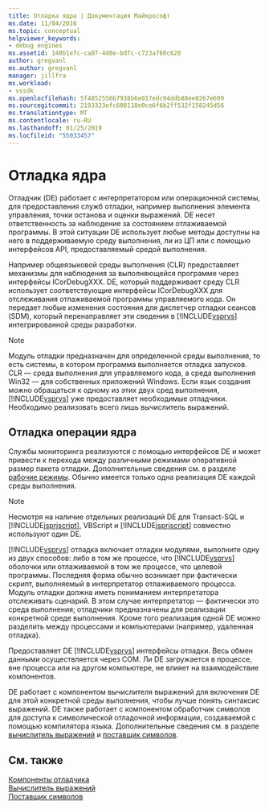 ```yaml
---
title: Отладка ядра | Документация Майкрософт
ms.date: 11/04/2016
ms.topic: conceptual
helpviewer_keywords:
- debug engines
ms.assetid: 148b1efc-ca07-4d8e-bdfc-c723a760c620
author: gregvanl
ms.author: gregvanl
manager: jillfra
ms.workload:
- vssdk
ms.openlocfilehash: 5f4852556b7938b6e017edc94ddb88ee0267e699
ms.sourcegitcommit: 2193323efc608118e0ce6f6b2ff532f158245d56
ms.translationtype: MT
ms.contentlocale: ru-RU
ms.lasthandoff: 01/25/2019
ms.locfileid: "55033457"
---
```

# <a name="debug-engine"></a>Отладка ядра
Отладчик (DE) работает с интерпретатором или операционной системы, для предоставления служб отладки, например выполнения элемента управления, точки останова и оценки выражений. DE несет ответственность за наблюдение за состоянием отлаживаемой программы. В этой ситуации DE использует любые методы доступны на него в поддерживаемую среду выполнения, ли из ЦП или с помощью интерфейсов API, предоставляемый средой выполнения.  
  
 Например общеязыковой среды выполнения (CLR) предоставляет механизмы для наблюдения за выполняющейся программе через интерфейсы ICorDebugXXX. DE, который поддерживает среду CLR использует соответствующие интерфейсы ICorDebugXXX для отслеживания отлаживаемой программы управляемого кода. Он передает любые изменения состояния для диспетчер отладки сеансов (SDM), который перенаправляет эти сведения в [!INCLUDE[vsprvs](../../code-quality/includes/vsprvs_md.md)] интегрированной среды разработки.  
  
> [!NOTE]
>  Модуль отладки предназначен для определенной среды выполнения, то есть системы, в котором программа выполняется отладка запусков. CLR — среда выполнения для управляемого кода, а среда выполнения Win32 — для собственных приложений Windows. Если язык создания можно обращаться к одному из этих двух сред выполнения, [!INCLUDE[vsprvs](../../code-quality/includes/vsprvs_md.md)] уже предоставляет необходимые отладчики. Необходимо реализовать всего лишь вычислитель выражений.  
  
## <a name="debug-engine-operation"></a>Отладка операции ядра  
 Службы мониторинга реализуются с помощью интерфейсов DE и может привести к перехода между различными режимами оперативной размер пакета отладки. Дополнительные сведения см. в разделе [рабочие режимы](../../extensibility/debugger/operational-modes.md). Обычно имеется только одна реализация DE каждой среды выполнения.  
  
> [!NOTE]
>  Несмотря на наличие отдельных реализаций DE для Transact-SQL и [!INCLUDE[jsprjscript](../../debugger/debug-interface-access/includes/jsprjscript_md.md)], VBScript и [!INCLUDE[jsprjscript](../../debugger/debug-interface-access/includes/jsprjscript_md.md)] совместно используют один DE.  
  
 [!INCLUDE[vsprvs](../../code-quality/includes/vsprvs_md.md)] отладка включает отладки модулями, выполните одну из двух способов: либо в том же процессе, что [!INCLUDE[vsprvs](../../code-quality/includes/vsprvs_md.md)] оболочки или отлаживаемой в том же процессе, что целевой программы. Последняя форма обычно возникает при фактически скрипт, выполняемый в интерпретатор отлаживаемого процесса. Модуль отладки должна иметь пониманием интерпретатора отслеживать сценарий. В этом случае интерпретатор — фактически это среда выполнения; отладчики предназначены для реализации конкретной среде выполнения. Кроме того реализация одной DE можно разделить между процессами и компьютерами (например, удаленная отладка).  
  
 Предоставляет DE [!INCLUDE[vsprvs](../../code-quality/includes/vsprvs_md.md)] интерфейсы отладки. Весь обмен данными осуществляется через COM. Ли DE загружается в процессе, вне процесса или на другом компьютере, не влияет на взаимодействие компонентов.  
  
 DE работает с компонентом вычислителя выражений для включения DE для этой конкретной среды выполнения, чтобы лучше понять синтаксис выражений. DE также работает с компонентом обработчик символов для доступа к символической отладочной информации, создаваемой с помощью компилятора языка. Дополнительные сведения см. в разделе [вычислитель выражений](../../extensibility/debugger/expression-evaluator.md) и [поставщик символов](../../extensibility/debugger/symbol-provider.md).  
  
## <a name="see-also"></a>См. также  
 [Компоненты отладчика](../../extensibility/debugger/debugger-components.md)   
 [Вычислитель выражений](../../extensibility/debugger/expression-evaluator.md)   
 [Поставщик символов](../../extensibility/debugger/symbol-provider.md)